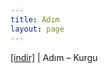 ```yaml
---
title: Adım
layout: page
---
```


<a href="https://cloud.mail.ru/public/ecaa4ba275af/Adim%20-%20Kurgu" target="_blank">[indir]</a> | Adım &#8211; Kurgu